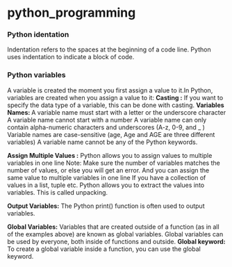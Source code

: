 # python_programming
<h3> Python identation</h3>
<p>Indentation refers to the spaces at the beginning of a code line.
Python uses indentation to indicate a block of code.
</p>
<h3>Python variables</h3>
<p>A variable is created the moment you first assign a value to it.In Python, variables are created when you assign a value to it:
<strong>Casting :</strong> If you want to specify the data type of a variable, this can be done with casting.
<strong>Variables Names: </strong>A variable name must start with a letter or the underscore character
A variable name cannot start with a number
A variable name can only contain alpha-numeric characters and underscores (A-z, 0-9, and _ )
Variable names are case-sensitive (age, Age and AGE are three different variables)
A variable name cannot be any of the Python keywords.
</p>
<p><strong>Assign Multiple Values :</strong> Python allows you to assign values to multiple variables in one line
Note: Make sure the number of variables matches the number of values, or else you will get an error.
And you can assign the same value to multiple variables in one line
If you have a collection of values in a list, tuple etc. Python allows you to extract the values into variables. This is called unpacking.</p>
<p><strong>Output Variables:</strong> The Python print() function is often used to output variables.</p>
<p><strong>Global Variables:</strong> Variables that are created outside of a function (as in all of the examples above) are known as global variables.
Global variables can be used by everyone, both inside of functions and outside.
<strong>Global keyword:</strong>  To create a global variable inside a function, you can use the global keyword.</p>